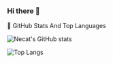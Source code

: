 ### Hi there 👋

<!--
**necatdede/necatdede** is a ✨ _special_ ✨ repository because its `README.md` (this file) appears on your GitHub profile.

Here are some ideas to get you started:

- 🔭 I’m currently working on ...
- 🌱 I’m currently learning ...
- 👯 I’m looking to collaborate on ...
- 🤔 I’m looking for help with ...
- 💬 Ask me about ...
- 📫 How to reach me: ...
- 😄 Pronouns: ...
- ⚡ Fun fact: ...
-->

📌 GitHub Stats And Top Languages

![Necat's GitHub stats](https://github-readme-stats.vercel.app/api?username=necatdede&show_icons=true&theme=tokyonight)

![Top Langs](https://github-readme-stats.vercel.app/api/top-langs/?username=necatdede&layout=compact)

